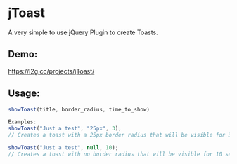# jToast
A very simple to use jQuery Plugin to create Toasts.

## Demo:
https://l2g.cc/projects/jToast/

## Usage:
```javascript
showToast(title, border_radius, time_to_show)
```

```javascript
Examples:
showToast("Just a test", "25px", 3);
// Creates a toast with a 25px border radius that will be visible for 3 seconds.

showToast("Just a test", null, 10);
// Creates a toast with no border radius that will be visible for 10 seconds.
```
